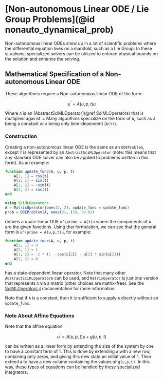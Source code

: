 # [Non-autonomous Linear ODE / Lie Group Problems](@id nonauto_dynamical_prob)

Non-autonomous linear ODEs show up in a lot of scientific problems where
the differential equation lives on a manifold, such as a Lie Group. In these
situations, specialized solvers can be utilized to enforce physical bounds
on the solution and enhance the solving.

## Mathematical Specification of a Non-autonomous Linear ODE

These algorithms require a Non-autonomous linear ODE of the form:

```math
u^\prime = A(u,p,t)u
```

Where ``A`` is an [AbstractSciMLOperator](@ref SciMLOperators) that is
multiplied against ``u``. Many algorithms specialize on the form of ``A``,
such as ``A`` being a constant or ``A`` being only time-dependent (``A(t)``).

### Construction

Creating a non-autonomous linear ODE is the same as an `ODEProblem`, except `f`
is represented by an `AbstractSciMLOperator` (note: this means that any standard
ODE solver can also be applied to problems written in this form). As an example:

```julia
function update_func(A, u, p, t)
    A[1, 1] = cos(t)
    A[2, 1] = sin(t)
    A[1, 2] = -sin(t)
    A[2, 2] = cos(t)
end

using SciMLOperators
A = MatrixOperator(ones(2, 2), update_func = update_func)
prob = ODEProblem(A, ones(2), (10, 50.0))
```

defines a quasi-linear ODE ``u^\prime = A(t)u`` where the components of ``A`` are
the given functions. Using that formulation, we can see that the general form is
``u^\prime = A(u,p,t)u``, for example:

```julia
function update_func(A, u, p, t)
    A[1, 1] = 0
    A[2, 1] = 1
    A[1, 2] = -2 * (1 - cos(u[2]) - u[2] * sin(u[2]))
    A[2, 2] = 0
end
```

has a state-dependent linear operator. Note that many other `AbstractSciMLOperator`s
can be used, and `MatrixOperator` is just one version that represents `A` via
a matrix (other choices are matrix-free). See the [SciMLOperators.jl](https://docs.sciml.ai/SciMLOperators/stable/)
documentation for more information.

Note that if ``A`` is a constant, then it is sufficient to supply ``A`` directly without
an `update_func`.

### Note About Affine Equations

Note that the affine equation

```math
u^\prime = A(u,p,t)u + g(u,p,t)
```

can be written as a linear form by extending the size of the system by one to have a
constant term of 1. This is done by extending `A` with a new row, containing only zeros,
and giving this new state an initial value of 1.
Then extend `A` to have a new column containing the values of `g(u,p,t)`.
In this way, these types of equations can be handled by these specialized
integrators.
